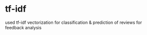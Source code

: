 # tf-idf
used tf-idf vectorization for classification & prediction of reviews for feedback analysis
